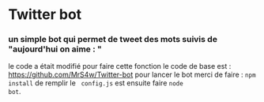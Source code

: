 # Twitter bot
### un simple bot qui permet de tweet des mots suivis de "aujourd'hui on aime : <mot>"
le code a était modifié pour faire cette fonction le code de base est : https://github.com/MrS4w/Twitter-bot
pour lancer le bot merci de faire : <code>npm install</code> de remplir le <code> config.js</code> est ensuite faire  <code>node bot</code>.<br>
